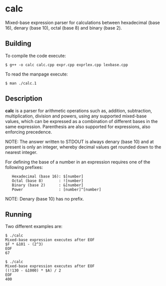 # calc
Mixed-base expression parser for calculations between hexadecimal (base 16), denary (base 10),  octal  (base  8)  and  binary (base 2).

## Building
To compile the code execute:
```
$ g++ -o calc calc.cpp expr.cpp exprlex.cpp lexbase.cpp
```

To read the manpage execute:
```
$ man ./calc.1
```

## Description
**calc** is a parser for arithmetic operations such as, addition, subtraction, multiplication, division and powers, using any  supported  mixed-base values, which can be expressed as a combination of different bases in the same expression. Parenthesis are also supported for expressions, also enforcing precedence.

NOTE:  The  answer  written to STDOUT is always denary (base 10) and at present is only an integer, whereby decimal values get rounded down  to the nearest integer.

For  defining the base of a number in an expression requires one of the following prefixes:

       Hexadecimal (base 16): $[number]
       Octal (base 8)       : ![number]
       Binary (base 2)      : &[number]
       Power                : [number]^[number]

NOTE: Denary (base 10) has no prefix.

## Running
Two different examples are:
```
$ ./calc
Mixed-base expression executes after EOF
$F * &101 - (2^3)
EOF
67
```
```
$ ./calc
Mixed-base expression executes after EOF
((!130 - &1000) * $A) / 2
EOF
400
```
